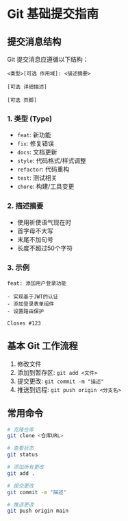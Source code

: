# Git 基础提交指南

## 提交消息结构

Git 提交消息应遵循以下结构：

```
<类型>[可选 作用域]: <描述摘要>

[可选 详细描述]

[可选 页脚]
```

### 1. 类型 (Type)
- `feat`: 新功能
- `fix`: 修复错误
- `docs`: 文档更新
- `style`: 代码格式/样式调整
- `refactor`: 代码重构
- `test`: 测试相关
- `chore`: 构建/工具变更

### 2. 描述摘要
- 使用祈使语气现在时
- 首字母不大写
- 末尾不加句号
- 长度不超过50个字符

### 3. 示例
```
feat: 添加用户登录功能

- 实现基于JWT的认证
- 添加登录表单组件
- 设置路由保护

Closes #123
```

## 基本 Git 工作流程

1. 修改文件
2. 添加到暂存区: `git add <文件>`
3. 提交更改: `git commit -m "描述"`
4. 推送到远程: `git push origin <分支名>`

## 常用命令

```bash
# 克隆仓库
git clone <仓库URL>

# 查看状态
git status

# 添加所有更改
git add .

# 提交更改
git commit -m "描述"

# 推送更改
git push origin main
```